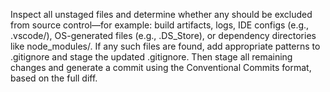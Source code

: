 Inspect all unstaged files and determine whether any should be excluded from source control—for example: build artifacts, logs, IDE configs (e.g., .vscode/), OS-generated files (e.g., .DS_Store), or dependency directories like node_modules/.
If any such files are found, add appropriate patterns to .gitignore and stage the updated .gitignore.
Then stage all remaining changes and generate a commit using the Conventional Commits format, based on the full diff.
